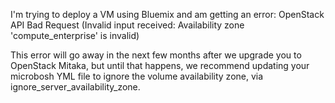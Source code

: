 



I'm trying to deploy a VM using Bluemix and am getting an error: OpenStack API Bad Request (Invalid input received: Availability zone 'compute_enterprise' is invalid)

This error will go away in the next few months after we upgrade you to OpenStack Mitaka, but until that happens, we recommend updating your microbosh YML file to ignore the volume availability zone, via ignore_server_availability_zone.
